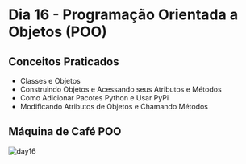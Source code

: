 # Dia 16 - Programação Orientada a Objetos (POO)
## Conceitos Praticados
- Classes e Objetos
- Construindo Objetos e Acessando seus Atributos e Métodos
- Como Adicionar Pacotes Python e Usar PyPi
- Modificando Atributos de Objetos e Chamando Métodos
## Máquina de Café POO
![day16](https://user-images.githubusercontent.com/98851253/154715149-50489986-6898-43b8-a8bd-b31af2ff3947.gif)
